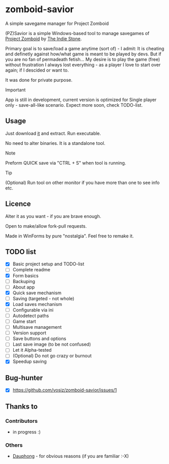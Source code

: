 # zomboid-savior
A simple savegame manager for Project Zomboid

(PZ)Savior is a simple Windows-based tool to manage savegames of [Project Zomboid](https://projectzomboid.com) by [The Indie Stone](https://pzwiki.net/w/index.php?title=The_Indie_Stone).

Primary goal is to save/load a game anytime (sort of) - I admit: It is cheating and definetly against how/what game is meant to be played by devs. But if you are no fan of permadeath fetish... 
My desire is to play the game (free) without frustration I always lost everything - as a player I love to start over again; if I descided or want to.

It was done for private purpose.

> [!IMPORTANT]
> App is still in development, current version is optimized for Single player only - save-all-like scenario. Expect more soon, check TODO-list.

## Usage
Just download [it](https://github.com/vosiz/zomboid-savior/releases) and extract. Run executable.

No need to alter binaries. It is a standalone tool.

> [!NOTE]
> Preform QUICK save via "CTRL + S" when tool is running.

> [!TIP]
> (Optional) Run tool on other monitor if you have more than one to see info etc.

## Licence
Alter it as you want - if you are brave enough.

Open to make/allow fork-pull requests.

Made in WinForms by pure "nostalgia". Feel free to remake it.

## TODO list
- [x] Basic project setup and TODO-list
- [ ] Complete readme
- [x] Form basics
- [ ] Backuping
- [ ] About app
- [x] Quick save mechanism
- [ ] Saving (targeted - not whole)
- [x] Load saves mechanism
- [ ] Configurable via ini
- [ ] Autodetect paths
- [ ] Game start
- [ ] Multisave management
- [ ] Version support
- [ ] Save buttons and options
- [ ] Last save image (to be not confused)
- [ ] Let it Alpha-tested
- [ ] \(Optional) Do not go crazy or burnout
- [x] Speedup saving

## Bug-hunter
- [x] https://github.com/vosiz/zomboid-savior/issues/1

## Thanks to
### Contributors
- in progress :)

### Others
- [Dauphong](https://thepiratebay.org/search.php?q=user:dauphong) - for obvious reasons (if you are familiar :-X)


